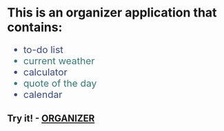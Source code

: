 <h1>This is an organizer application that contains:</h1>
<ul style='font-size: 22px'>
  <li style='color: rgb(61, 77, 121)'>to-do list</li>
  <li style='color: rgb(61, 121, 121)'>current weather</li>
  <li style='color: rgb(61, 77, 121)'>calculator</li>
  <li style='color: rgb(61, 121, 121)'>quote of the day</li>
  <li style='color: rgb(61, 77, 121)'>calendar</li>
 </ul>

<h2>Try it! - <a href='https://k0w4lk.github.io/Organizer/'>ORGANIZER</a></h2>
